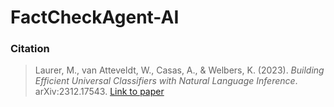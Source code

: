# FactCheckAgent-AI

### Citation

> Laurer, M., van Atteveldt, W., Casas, A., & Welbers, K. (2023). *Building Efficient Universal Classifiers with Natural Language Inference*. arXiv:2312.17543. [Link to paper](http://arxiv.org/abs/2312.17543)




